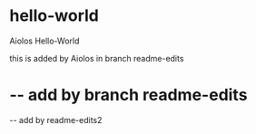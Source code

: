 # hello-world
Aiolos Hello-World

this is added by Aiolos in branch readme-edits

-- add by branch readme-edits
=======
-- add by readme-edits2
